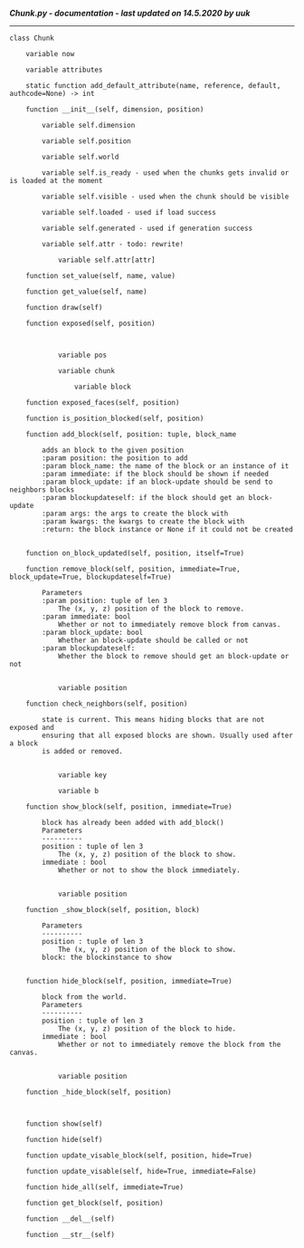 ***Chunk.py - documentation - last updated on 14.5.2020 by uuk***
___

    class Chunk

        variable now

        variable attributes

        static function add_default_attribute(name, reference, default, authcode=None) -> int

        function __init__(self, dimension, position)

            variable self.dimension

            variable self.position

            variable self.world

            variable self.is_ready - used when the chunks gets invalid or is loaded at the moment

            variable self.visible - used when the chunk should be visible

            variable self.loaded - used if load success

            variable self.generated - used if generation success

            variable self.attr - todo: rewrite!

                variable self.attr[attr]

        function set_value(self, name, value)

        function get_value(self, name)

        function draw(self)

        function exposed(self, position)
            


                variable pos

                variable chunk

                    variable block

        function exposed_faces(self, position)

        function is_position_blocked(self, position)

        function add_block(self, position: tuple, block_name
            
            adds an block to the given position
            :param position: the position to add
            :param block_name: the name of the block or an instance of it
            :param immediate: if the block should be shown if needed
            :param block_update: if an block-update should be send to neighbors blocks
            :param blockupdateself: if the block should get an block-update
            :param args: the args to create the block with
            :param kwargs: the kwargs to create the block with
            :return: the block instance or None if it could not be created


        function on_block_updated(self, position, itself=True)

        function remove_block(self, position, immediate=True, block_update=True, blockupdateself=True)
            
            Parameters
            :param position: tuple of len 3
                The (x, y, z) position of the block to remove.
            :param immediate: bool
                Whether or not to immediately remove block from canvas.
            :param block_update: bool
                Whether an block-update should be called or not
            :param blockupdateself:
                Whether the block to remove should get an block-update or not


                variable position

        function check_neighbors(self, position)
            
            state is current. This means hiding blocks that are not exposed and
            ensuring that all exposed blocks are shown. Usually used after a block
            is added or removed.


                variable key

                variable b

        function show_block(self, position, immediate=True)
            
            block has already been added with add_block()
            Parameters
            ----------
            position : tuple of len 3
                The (x, y, z) position of the block to show.
            immediate : bool
                Whether or not to show the block immediately.


                variable position

        function _show_block(self, position, block)
            
            Parameters
            ----------
            position : tuple of len 3
                The (x, y, z) position of the block to show.
            block: the blockinstance to show


        function hide_block(self, position, immediate=True)
            
            block from the world.
            Parameters
            ----------
            position : tuple of len 3
                The (x, y, z) position of the block to hide.
            immediate : bool
                Whether or not to immediately remove the block from the canvas.


                variable position

        function _hide_block(self, position)
            


        function show(self)

        function hide(self)

        function update_visable_block(self, position, hide=True)

        function update_visable(self, hide=True, immediate=False)

        function hide_all(self, immediate=True)

        function get_block(self, position)

        function __del__(self)

        function __str__(self)